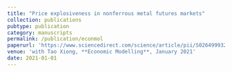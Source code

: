 ```yaml
---
title: "Price explosiveness in nonferrous metal futures markets"
collection: publications
pubtype: publication
category: manuscripts
permalink: /publication/econmol
paperurl: 'https://www.sciencedirect.com/science/article/pii/S0264999320311962?via%3Dihub'
venue: 'with Tao Xiong, **Economic Modelling**, January 2021'
date: 2021-01-01
---
```

